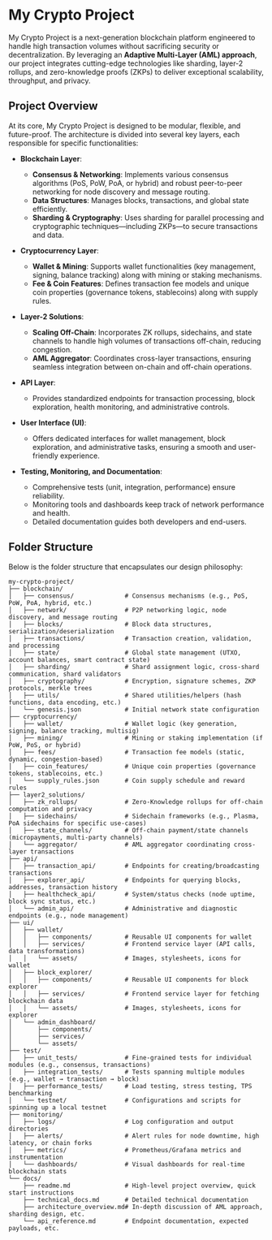 # My Crypto Project

My Crypto Project is a next-generation blockchain platform engineered to handle high transaction volumes without sacrificing security or decentralization. By leveraging an **Adaptive Multi-Layer (AML) approach**, our project integrates cutting-edge technologies like sharding, layer-2 rollups, and zero-knowledge proofs (ZKPs) to deliver exceptional scalability, throughput, and privacy.

## Project Overview

At its core, My Crypto Project is designed to be modular, flexible, and future-proof. The architecture is divided into several key layers, each responsible for specific functionalities:

- **Blockchain Layer**: 
  - **Consensus & Networking**: Implements various consensus algorithms (PoS, PoW, PoA, or hybrid) and robust peer-to-peer networking for node discovery and message routing.
  - **Data Structures**: Manages blocks, transactions, and global state efficiently.
  - **Sharding & Cryptography**: Uses sharding for parallel processing and cryptographic techniques—including ZKPs—to secure transactions and data.

- **Cryptocurrency Layer**: 
  - **Wallet & Mining**: Supports wallet functionalities (key management, signing, balance tracking) along with mining or staking mechanisms.
  - **Fee & Coin Features**: Defines transaction fee models and unique coin properties (governance tokens, stablecoins) along with supply rules.

- **Layer-2 Solutions**: 
  - **Scaling Off-Chain**: Incorporates ZK rollups, sidechains, and state channels to handle high volumes of transactions off-chain, reducing congestion.
  - **AML Aggregator**: Coordinates cross-layer transactions, ensuring seamless integration between on-chain and off-chain operations.

- **API Layer**: 
  - Provides standardized endpoints for transaction processing, block exploration, health monitoring, and administrative controls.

- **User Interface (UI)**: 
  - Offers dedicated interfaces for wallet management, block exploration, and administrative tasks, ensuring a smooth and user-friendly experience.

- **Testing, Monitoring, and Documentation**: 
  - Comprehensive tests (unit, integration, performance) ensure reliability.
  - Monitoring tools and dashboards keep track of network performance and health.
  - Detailed documentation guides both developers and end-users.

## Folder Structure

Below is the folder structure that encapsulates our design philosophy:

```plaintext
my-crypto-project/
├── blockchain/
│   ├── consensus/              # Consensus mechanisms (e.g., PoS, PoW, PoA, hybrid, etc.)
│   ├── network/                # P2P networking logic, node discovery, and message routing
│   ├── blocks/                 # Block data structures, serialization/deserialization
│   ├── transactions/           # Transaction creation, validation, and processing
│   ├── state/                  # Global state management (UTXO, account balances, smart contract state)
│   ├── sharding/               # Shard assignment logic, cross-shard communication, shard validators
│   ├── cryptography/           # Encryption, signature schemes, ZKP protocols, merkle trees
│   ├── utils/                  # Shared utilities/helpers (hash functions, data encoding, etc.)
│   └── genesis.json            # Initial network state configuration
├── cryptocurrency/
│   ├── wallet/                 # Wallet logic (key generation, signing, balance tracking, multisig)
│   ├── mining/                 # Mining or staking implementation (if PoW, PoS, or hybrid)
│   ├── fees/                   # Transaction fee models (static, dynamic, congestion-based)
│   ├── coin_features/          # Unique coin properties (governance tokens, stablecoins, etc.)
│   └── supply_rules.json       # Coin supply schedule and reward rules
├── layer2_solutions/
│   ├── zk_rollups/             # Zero-Knowledge rollups for off-chain computation and privacy
│   ├── sidechains/             # Sidechain frameworks (e.g., Plasma, PoA sidechains for specific use-cases)
│   ├── state_channels/         # Off-chain payment/state channels (micropayments, multi-party channels)
│   └── aggregator/             # AML aggregator coordinating cross-layer transactions
├── api/
│   ├── transaction_api/        # Endpoints for creating/broadcasting transactions
│   ├── explorer_api/           # Endpoints for querying blocks, addresses, transaction history
│   ├── healthcheck_api/        # System/status checks (node uptime, block sync status, etc.)
│   └── admin_api/              # Administrative and diagnostic endpoints (e.g., node management)
├── ui/
│   ├── wallet/
│   │   ├── components/         # Reusable UI components for wallet
│   │   ├── services/           # Frontend service layer (API calls, data transformations)
│   │   └── assets/             # Images, stylesheets, icons for wallet
│   ├── block_explorer/
│   │   ├── components/         # Reusable UI components for block explorer
│   │   ├── services/           # Frontend service layer for fetching blockchain data
│   │   └── assets/             # Images, stylesheets, icons for explorer
│   └── admin_dashboard/
│       ├── components/
│       ├── services/
│       └── assets/
├── test/
│   ├── unit_tests/             # Fine-grained tests for individual modules (e.g., consensus, transactions)
│   ├── integration_tests/      # Tests spanning multiple modules (e.g., wallet → transaction → block)
│   ├── performance_tests/      # Load testing, stress testing, TPS benchmarking
│   └── testnet/                # Configurations and scripts for spinning up a local testnet
├── monitoring/
│   ├── logs/                   # Log configuration and output directories
│   ├── alerts/                 # Alert rules for node downtime, high latency, or chain forks
│   ├── metrics/                # Prometheus/Grafana metrics and instrumentation
│   └── dashboards/             # Visual dashboards for real-time blockchain stats
└── docs/
    ├── readme.md               # High-level project overview, quick start instructions
    ├── technical_docs.md       # Detailed technical documentation
    ├── architecture_overview.md# In-depth discussion of AML approach, sharding design, etc.
    └── api_reference.md        # Endpoint documentation, expected payloads, etc.
